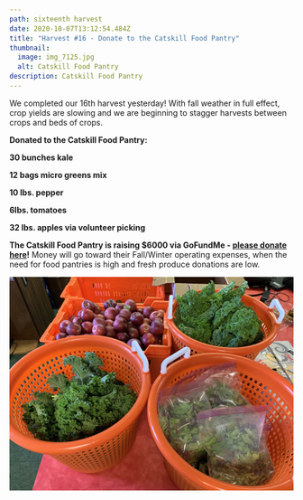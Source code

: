 ```yaml
---
path: sixteenth harvest
date: 2020-10-07T13:12:54.484Z
title: "Harvest #16 - Donate to the Catskill Food Pantry"
thumbnail:
  image: img_7125.jpg
  alt: Catskill Food Pantry
description: Catskill Food Pantry
---
```

We completed our 16th harvest yesterday! With fall weather in full effect, crop yields are slowing and we are beginning to stagger harvests between crops and beds of crops.


**Donated to the Catskill Food Pantry:**

**30 bunches kale**

**12 bags micro greens mix**

**10 lbs. pepper**

**6lbs. tomatoes**

**32 lbs. apples via volunteer picking**

**The Catskill Food Pantry is raising $6000 via GoFundMe - [please donate here](gofundme.com/catskillfoodpantry)!** Money will go toward their Fall/Winter operating expenses, when the need for food pantries is high and fresh produce donations are low.

![Catskill Community Micro Farm harvest](img_7123.jpg "Harvest")